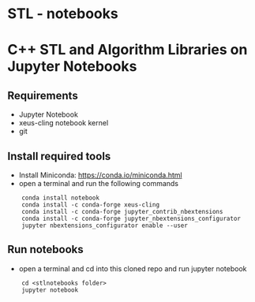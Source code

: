 # STL - notebooks
# C++ STL and Algorithm Libraries on Jupyter Notebooks

## Requirements
- Jupyter Notebook
- xeus-cling notebook kernel
- git

## Install required tools
- Install Miniconda: https://conda.io/miniconda.html
- open a terminal and run the following commands
```
    conda install notebook
    conda install -c conda-forge xeus-cling
    conda install -c conda-forge jupyter_contrib_nbextensions
    conda install -c conda-forge jupyter_nbextensions_configurator
    jupyter nbextensions_configurator enable --user
```

## Run notebooks
- open a terminal and cd into this cloned repo and run jupyter notebook
```
    cd <stlnotebooks folder>
    jupyter notebook
```